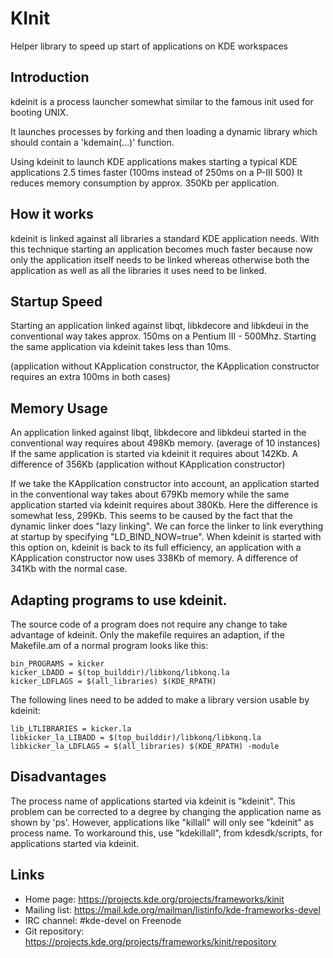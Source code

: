 # KInit

Helper library to speed up start of applications on KDE workspaces

## Introduction

kdeinit is a process launcher somewhat similar to the
famous init used for booting UNIX.

It launches processes by forking and then loading a
dynamic library which should contain a 'kdemain(...)'
function.

Using kdeinit to launch KDE applications makes starting
a typical KDE applications 2.5 times faster (100ms
instead of 250ms on a P-III 500) It reduces memory
consumption by approx. 350Kb per application.


## How it works

kdeinit is linked against all libraries a standard KDE
application needs. With this technique starting an
application becomes much faster because now only
the application itself needs to be linked whereas
otherwise both the application as well as all the libraries
it uses need to be linked.


## Startup Speed

Starting an application linked against libqt, libkdecore and libkdeui
in the conventional way takes approx. 150ms on a Pentium III - 500Mhz.
Starting the same application via kdeinit takes less than 10ms.

(application without KApplication constructor, the KApplication
constructor requires an extra 100ms in both cases)


## Memory Usage

An application linked against libqt, libkdecore and libkdeui started
in the conventional way requires about 498Kb memory.
(average of 10 instances) If the same application is started via
kdeinit it requires about 142Kb. A difference of 356Kb (application
without KApplication constructor)

If we take the KApplication constructor into account, an application
started in the conventional way takes about 679Kb memory while the same
application started via kdeinit requires about 380Kb. Here the difference
is somewhat less, 299Kb. This seems to be caused by the fact that the
dynamic linker does "lazy linking". We can force the linker to link
everything at startup by specifying "LD\_BIND\_NOW=true". When kdeinit is
started with this option on, kdeinit is back to its full efficiency, an
application with a KApplication constructor now uses 338Kb of memory.
A difference of 341Kb with the normal case.


## Adapting programs to use kdeinit.

The source code of a program does not require any change to take advantage
of kdeinit. Only the makefile requires an adaption, if the Makefile.am of
a normal program looks like this:

    bin_PROGRAMS = kicker
    kicker_LDADD = $(top_builddir)/libkonq/libkonq.la
    kicker_LDFLAGS = $(all_libraries) $(KDE_RPATH)

The following lines need to be added to make a library version usable
by kdeinit:

    lib_LTLIBRARIES = kicker.la
    libkicker_la_LIBADD = $(top_builddir)/libkonq/libkonq.la
    libkicker_la_LDFLAGS = $(all_libraries) $(KDE_RPATH) -module


## Disadvantages

The process name of applications started via kdeinit is "kdeinit". This problem
can be corrected to a degree by changing the application name as shown
by 'ps'. However, applications like "killall" will only see "kdeinit" as
process name. To workaround this, use "kdekillall", from kdesdk/scripts,
for applications started via kdeinit.


## Links

- Home page: <https://projects.kde.org/projects/frameworks/kinit>
- Mailing list: <https://mail.kde.org/mailman/listinfo/kde-frameworks-devel>
- IRC channel: #kde-devel on Freenode
- Git repository: <https://projects.kde.org/projects/frameworks/kinit/repository>
